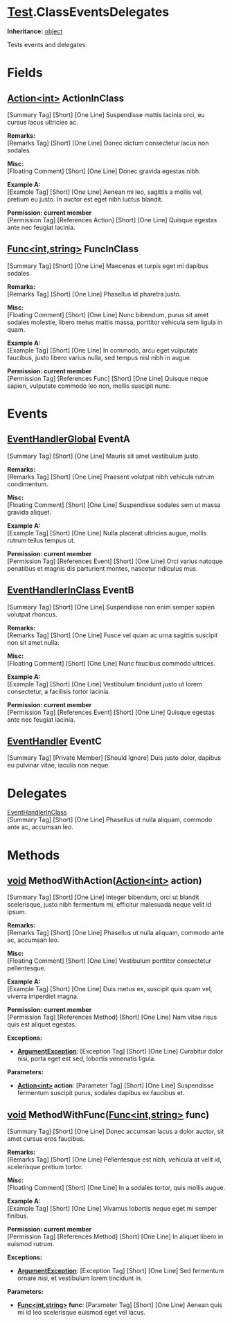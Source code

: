 # [Test](TableOfContents.Test.md).ClassEventsDelegates

**Inheritance:** [object](https://docs.microsoft.com/en-us/dotnet/api/system.object)  

Tests events and delegates.  

# Fields

## [Action&lt;int&gt;](https://docs.microsoft.com/en-us/dotnet/api/system.action-1) ActionInClass

[Summary Tag] [Short] [One Line] Suspendisse mattis lacinia orci, eu cursus lacus ultricies ac.  

**Remarks:**  
[Remarks Tag] [Short] [One Line] Donec dictum consectetur lacus non sodales.  

**Misc:**  
[Floating Comment] [Short] [One Line] Donec gravida egestas nibh.  

**Example A:**  
[Example Tag] [Short] [One Line] Aenean mi leo, sagittis a mollis vel, pretium eu justo. In auctor est eget nibh luctus blandit.  

**Permission: current member**  
[Permission Tag] [References Action] [Short] [One Line] Quisque egestas ante nec feugiat lacinia.  

## [Func&lt;int,string&gt;](https://docs.microsoft.com/en-us/dotnet/api/system.func-2) FuncInClass

[Summary Tag] [Short] [One Line] Maecenas et turpis eget mi dapibus sodales.  

**Remarks:**  
[Remarks Tag] [Short] [One Line] Phasellus id pharetra justo.  

**Misc:**  
[Floating Comment] [Short] [One Line] Nunc bibendum, purus sit amet sodales molestie, libero metus mattis massa, porttitor vehicula sem ligula in quam.  

**Example A:**  
[Example Tag] [Short] [One Line] In commodo, arcu eget vulputate faucibus, justo libero varius nulla, sed tempus nisl nibh in augue.  

**Permission: current member**  
[Permission Tag] [References Func] [Short] [One Line] Quisque neque sapien, vulputate commodo leo non, mollis suscipit nunc.  

# Events

## [EventHandlerGlobal](Test.EventHandlerGlobal.md) EventA

[Summary Tag] [Short] [One Line] Mauris sit amet vestibulum justo.  

**Remarks:**  
[Remarks Tag] [Short] [One Line] Praesent volutpat nibh vehicula rutrum condimentum.  

**Misc:**  
[Floating Comment] [Short] [One Line] Suspendisse sodales sem ut massa gravida aliquet.  

**Example A:**  
[Example Tag] [Short] [One Line] Nulla placerat ultricies augue, mollis rutrum tellus tempus ut.  

**Permission: current member**  
[Permission Tag] [References Event] [Short] [One Line] Orci varius natoque penatibus et magnis dis parturient montes, nascetur ridiculus mus.  

## [EventHandlerInClass](Test.ClassEventsDelegates.EventHandlerInClass.md) EventB

[Summary Tag] [Short] [One Line] Suspendisse non enim semper sapien volutpat rhoncus.  

**Remarks:**  
[Remarks Tag] [Short] [One Line] Fusce vel quam ac urna sagittis suscipit non sit amet nulla.  

**Misc:**  
[Floating Comment] [Short] [One Line] Nunc faucibus commodo ultrices.  

**Example A:**  
[Example Tag] [Short] [One Line] Vestibulum tincidunt justo ut lorem consectetur, a facilisis tortor lacinia.  

**Permission: current member**  
[Permission Tag] [References Event] [Short] [One Line] Quisque egestas ante nec feugiat lacinia.  

## [EventHandler](https://docs.microsoft.com/en-us/dotnet/api/system.eventhandler) EventC

[Summary Tag] [Private Member] [Should Ignore] Duis justo dolor, dapibus eu pulvinar vitae, iaculis non neque.  

# Delegates

[EventHandlerInClass](Test.ClassEventsDelegates.EventHandlerInClass.md)  
[Summary Tag] [Short] [One Line] Phasellus ut nulla aliquam, commodo ante ac, accumsan leo.  

# Methods

## [void](https://docs.microsoft.com/en-us/dotnet/api/system.void) MethodWithAction([Action&lt;int&gt;](https://docs.microsoft.com/en-us/dotnet/api/system.action-1) action)

[Summary Tag] [Short] [One Line] Integer bibendum, orci ut blandit scelerisque, justo nibh fermentum mi, efficitur malesuada neque velit id ipsum.  

**Remarks:**  
[Remarks Tag] [Short] [One Line] Phasellus ut nulla aliquam, commodo ante ac, accumsan leo.  

**Misc:**  
[Floating Comment] [Short] [One Line] Vestibulum porttitor consectetur pellentesque.  

**Example A:**  
[Example Tag] [Short] [One Line] Duis metus ex, suscipit quis quam vel, viverra imperdiet magna.  

**Permission: current member**  
[Permission Tag] [References Method] [Short] [One Line] Nam vitae risus quis est aliquet egestas.  

**Exceptions:**  
* **[ArgumentException](https://docs.microsoft.com/en-us/dotnet/api/system.argumentexception)**: [Exception Tag] [Short] [One Line] Curabitur dolor nisi, porta eget est sed, lobortis venenatis ligula.  

**Parameters:**  
* **[Action&lt;int&gt;](https://docs.microsoft.com/en-us/dotnet/api/system.action-1) action**: [Parameter Tag] [Short] [One Line] Suspendisse fermentum suscipit purus, sodales dapibus ex faucibus et.  

## [void](https://docs.microsoft.com/en-us/dotnet/api/system.void) MethodWithFunc([Func&lt;int,string&gt;](https://docs.microsoft.com/en-us/dotnet/api/system.func-2) func)

[Summary Tag] [Short] [One Line] Donec accumsan lacus a dolor auctor, sit amet cursus eros faucibus.  

**Remarks:**  
[Remarks Tag] [Short] [One Line] Pellentesque est nibh, vehicula at velit id, scelerisque pretium tortor.  

**Misc:**  
[Floating Comment] [Short] [One Line] In a sodales tortor, quis mollis augue.  

**Example A:**  
[Example Tag] [Short] [One Line] Vivamus lobortis neque eget mi semper finibus.  

**Permission: current member**  
[Permission Tag] [References Method] [Short] [One Line] In aliquet libero in euismod rutrum.  

**Exceptions:**  
* **[ArgumentException](https://docs.microsoft.com/en-us/dotnet/api/system.argumentexception)**: [Exception Tag] [Short] [One Line] Sed fermentum ornare nisi, et vestibulum lorem tincidunt in.  

**Parameters:**  
* **[Func&lt;int,string&gt;](https://docs.microsoft.com/en-us/dotnet/api/system.func-2) func**: [Parameter Tag] [Short] [One Line] Aenean quis mi id leo scelerisque euismod eget vel lacus.  

